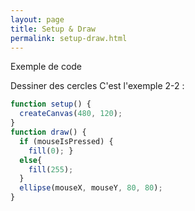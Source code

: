 ```yaml
---
layout: page
title: Setup & Draw
permalink: setup-draw.html
---
```


Exemple de code 

Dessiner des cercles 
C'est l'exemple 2-2 : 

```javascript
function setup() { 
  createCanvas(480, 120);
}
function draw() {
  if (mouseIsPressed) {
    fill(0); }
  else{
    fill(255); 
  }
  ellipse(mouseX, mouseY, 80, 80);
}
```